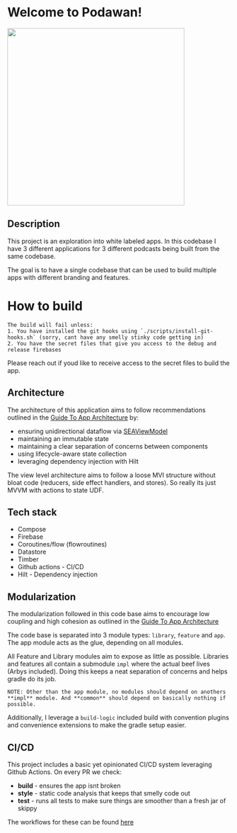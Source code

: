 # Welcome to Podawan!

<img src="https://github.com/user-attachments/assets/a198b47b-17b9-4dd2-a4f6-ff2fce004466" width="400"/>


## Description
This project is an exploration into white labeled apps. In this codebase I have 3 different applications
for 3 different podcasts being built from the same codebase. 

The goal is to have a single codebase that can be used to build multiple apps with different branding and features.


# How to build

```
The build will fail unless:
1. You have installed the git hooks using `./scripts/install-git-hooks.sh` (sorry, cant have any smelly stinky code getting in)
2. You have the secret files that give you access to the debug and release firebases
```

Please reach out if youd like to receive access to the secret files to build the app. 

## Architecture

The architecture of this application aims to follow recommendations outlined in the [Guide To App Architecture](https://developer.android.com/topic/architecture) by: 
- ensuring unidirectional dataflow via [SEAViewModel](https://github.com/Elijah-Dangerfield/Podawan/blob/main/libraries/flowroutines/src/main/java/com.dangerfield.libraries.coreflowroutines/SEAViewModel.kt)
- maintaining an immutable state
- maintaining a clear separation of concerns between components
- using lifecycle-aware state collection
- leveraging dependency injection with Hilt

The view level architecture aims to follow a loose MVI structure without bloat code (reducers, side effect handlers, and stores). So really its just MVVM with actions to state UDF. 

## Tech stack
- Compose 
- Firebase 
- Coroutines/flow (flowroutines) 
- Datastore 
- Timber 
- Github actions - CI/CD
- Hilt - Dependency injection

## Modularization

The modularization followed in this code base aims to encourage low coupling and high cohesion as outlined in the [Guide To App Architecture](https://developer.android.com/topic/modularization)

The code base is separated into 3 module types: `library`, `feature` and `app`. The app module acts as the glue, depending on all modules. 

All Feature and Library modules aim to expose as little as possible. Libraries and features all contain a submodule `impl` where the actual beef lives (Arbys included). Doing this keeps a neat separation of concerns and helps gradle do its job. 

```
NOTE: Other than the app module, no modules should depend on anothers **impl** module. And **common** should depend on basically nothing if possible. 
```


Additionally, I leverage a `build-logic` included build with convention plugins and convenience extensions to make the gradle setup easier.

## CI/CD

This project includes a basic yet opinionated CI/CD system leveraging Github Actions.
On every PR we check:

- **build** - ensures the app isnt broken
- **style** - static code analysis that keeps that smelly code out
- **test** - runs all tests to make sure things are smoother than a fresh jar of skippy

The workflows for these can be found [here](https://github.com/Elijah-Dangerfield/Podawan/blob/main/.github/workflows)


